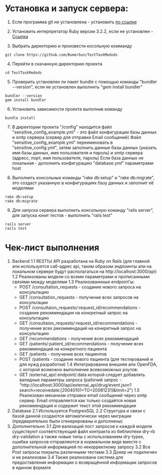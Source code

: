 # Установка и запуск сервера:

1. Если программа git не установлена - установить [по ссылке](https://git-scm.com/downloads)

2. Установить интерпретатор Ruby версии 3.2.2, если не установлен - [Ссылка](https://www.ruby-lang.org/en/downloads/)

3. Выбрать директорию и произвести косольную комманду 
```
git clone https://github.com/Bumerbun/TestTaskMedods
```

4. Перейти в скачанную директорию проекта 
```
cd TestTaskMedods
```

5. Проверить установлен ли пакет bundle с помощью команды "bundler --version", если не установлен выполнить "gem install bundler"
```
bundler --version
gem install bundler
```

6. Установить зависимости проекта выполнив команду 
```
bundle install
```

7. В директории проекта "/config" находится файл "sensitive_config_example.yml" - это файл конфигурации базы данных и smtp сервера (сервер для отправки Email сообщений)
Файл "sensitive_config_example.yml" переименовать в "sensitive_config.yml", затем заполнить данные базы данных (указать имя базы данных, имя пользователя и пароль) и smtp сервера (адресс, порт, имя пользователя, пароль)
Если база данных не локальная - дополнить конфигурацию "database.yml" параметрами host

8. Выполнить консольные команды "rake db:setup" и "rake db:migrate", это создаст указанную в конфигурациях базу данных и заполнит её моделями
```
rake db:setup
rake db:migrate
```

9. Для запуска сервера выполнить консольную команду "rails server", для запуска юнит тестов - выполнить "rails test"
```
rails server
rails test
```


# Чек-лист выполнения
1. Backend
   1.1 RESTful API разработана на Ruby on Rails (для главной апи используется саб-адрес api, таким образом эндпоинты апи на локальном сервере будут располагаться на http://localhost:3000/api)
   1.2 Реализованы модели со всеми параметрами и прописанными связями между моделями
   1.3 Реализованнные endpoint'ы:
   	- POST /consultation_requests - создание нового запроса на консультацию
	- GET /consultation_requests - получение всех запросов на консультации
	- POST /consultaion_requests/:request_id/recommendations - создание рекоммендации на конкретный запрос на консультацию
	- GET /consultaion_requests/:request_id/recommendations - получение всех рекоммендаций на конкретный запрос на консультацию
	- GET /recommendations - получение всех рекоммендаций
	- GET /patients/:patient_id/recommendations - получение всех рекоммендаций на конкретного пациента
	- GET /patients - получение всех пациентов
	- POST /patients - создание нового пациента (для тестирований и для нужд разработки)
    1.4 Интегрированна внешняя апи OpenFDA, с которой возможно выполнение всевозможных роутов:
	- GET /external_api/:endpoint/:data которой следует добавлять валидные параметры запроса (рабочий запрос - "http://localhost:3000/api/external_api/drug/event.json?search=receivedate:[20040101+TO+20081231]&limit=2")
    1.5 Реализован механизм отправки email сообщений через smtp сервер. Email отправляется как только создаётся новая рекоммендация и содержит текст этой рекоммендации
2. Database
   2.1 Используется PostgresSQL
   2.2 Структура и связи с базой данной создаются автоматически через миграции (предварительно были сгенерированы и дополнены)
3. Дополнительно
   3.1 Для вализаций пост запросов к каждой модели существуют соответствующий файл контракта из библиотеки dry-rb dry-validation а также новые типы с использованием dry-types, ошибки запросов отправляются в нормальном виде вместе с дополнительной информацией по некорректному запросу
   3.2 Все Post запросы покрыты различными тестами
   3.3 Докер не подключен и не реализован
	3.4 Также реализована система для предоставления информации о возвращённой информации запросов в едином формате
